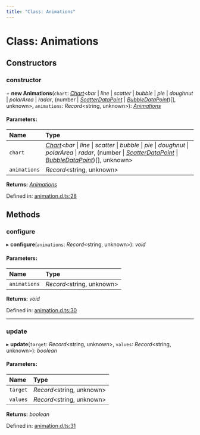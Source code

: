 ```yaml
---
title: "Class: Animations"
---
```


# Class: Animations

## Constructors

### constructor

\+ **new Animations**(`chart`: [*Chart*](chart.md)<*bar* \| *line* \| *scatter* \| *bubble* \| *pie* \| *doughnut* \| *polarArea* \| *radar*, (number \| [*ScatterDataPoint*](../interfaces/scatterdatapoint.md) \| [*BubbleDataPoint*](../interfaces/bubbledatapoint.md))[], unknown\>, `animations`: *Record*<string, unknown\>): [*Animations*](animations.md)

#### Parameters:

Name | Type |
:------ | :------ |
`chart` | [*Chart*](chart.md)<*bar* \| *line* \| *scatter* \| *bubble* \| *pie* \| *doughnut* \| *polarArea* \| *radar*, (number \| [*ScatterDataPoint*](../interfaces/scatterdatapoint.md) \| [*BubbleDataPoint*](../interfaces/bubbledatapoint.md))[], unknown\> |
`animations` | *Record*<string, unknown\> |

**Returns:** [*Animations*](animations.md)

Defined in: [animation.d.ts:28](https://github.com/chartjs/Chart.js/blob/b319f2cf/types/animation.d.ts#L28)

## Methods

### configure

▸ **configure**(`animations`: *Record*<string, unknown\>): *void*

#### Parameters:

Name | Type |
:------ | :------ |
`animations` | *Record*<string, unknown\> |

**Returns:** *void*

Defined in: [animation.d.ts:30](https://github.com/chartjs/Chart.js/blob/b319f2cf/types/animation.d.ts#L30)

___

### update

▸ **update**(`target`: *Record*<string, unknown\>, `values`: *Record*<string, unknown\>): *boolean*

#### Parameters:

Name | Type |
:------ | :------ |
`target` | *Record*<string, unknown\> |
`values` | *Record*<string, unknown\> |

**Returns:** *boolean*

Defined in: [animation.d.ts:31](https://github.com/chartjs/Chart.js/blob/b319f2cf/types/animation.d.ts#L31)
